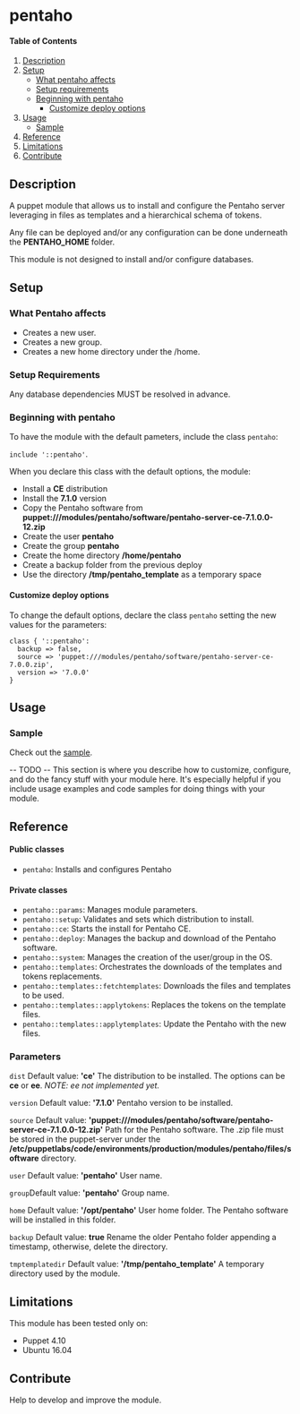 # pentaho

#### Table of Contents

1. [Description](#description)
1. [Setup](#setup)
    * [What pentaho affects](#what-pentaho-affects)
    * [Setup requirements](#setup-requirements)
    * [Beginning with pentaho](#beginning-with-pentaho)
      * [Customize deploy options](#customize-deploy-options)
1. [Usage](#usage)
    * [Sample](#sample)
1. [Reference](#reference)
1. [Limitations](#limitations)
1. [Contribute](#contribute)

## Description

A puppet module that allows us to install and configure the Pentaho server leveraging in files as templates and a hierarchical schema of tokens.

Any file can be deployed and/or any configuration can be done underneath the **PENTAHO_HOME** folder.

This module is not designed to install and/or configure databases.

## Setup

### What Pentaho affects

* Creates a new user.
* Creates a new group.
* Creates a new home directory under the /home.

### Setup Requirements

Any database dependencies MUST be resolved in advance.

### Beginning with pentaho

To have the module with the default pameters, include the class `pentaho`:

`include '::pentaho'`.

When you declare this class with the default options, the module:

 - Install a **CE** distribution
 - Install the **7.1.0** version
 - Copy the Pentaho software from **puppet:///modules/pentaho/software/pentaho-server-ce-7.1.0.0-12.zip**
 - Create the user **pentaho**
 - Create the group **pentaho**
 - Create the home directory **/home/pentaho**
 - Create a backup folder from the previous deploy
 - Use the directory **/tmp/pentaho_template** as a temporary space

#### Customize deploy options

To change the default options, declare the class `pentaho` setting the new values for the parameters:

```puppet
class { '::pentaho':
  backup => false,
  source => 'puppet:///modules/pentaho/software/pentaho-server-ce-7.0.0.zip',
  version => '7.0.0'
}
```

## Usage

### Sample

Check out the [sample](https://github.com/kleysonr/puppet-pentaho/tree/sample_ce_7.1.0).

-- TODO --
This section is where you describe how to customize, configure, and do the
fancy stuff with your module here. It's especially helpful if you include usage
examples and code samples for doing things with your module.

## Reference

#### Public classes

* `pentaho`: Installs and configures Pentaho

#### Private classes
* `pentaho::params`: Manages module parameters.
* `pentaho::setup`: Validates and sets which distribution to install.
* `pentaho::ce`: Starts the install for Pentaho CE. 
* `pentaho::deploy`: Manages the backup and download of the Pentaho software. 
* `pentaho::system`: Manages the creation of the user/group in the OS. 
* `pentaho::templates`: Orchestrates the downloads of the templates and tokens replacements. 
* `pentaho::templates::fetchtemplates`: Downloads the files and templates to be used. 
* `pentaho::templates::applytokens`: Replaces the tokens on the template files. 
* `pentaho::templates::applytemplates`: Update the Pentaho with the new files.

### Parameters

`dist` Default value: **'ce'**
The distribution to be installed. The options can be **ce** or **ee**.
*NOTE: ee not implemented yet.*

`version` Default value: **'7.1.0'**
Pentaho version to be installed.

`source` Default value: **'puppet:///modules/pentaho/software/pentaho-server-ce-7.1.0.0-12.zip'**
Path for the Pentaho software. The .zip file must be stored in the puppet-server under the **/etc/puppetlabs/code/environments/production/modules/pentaho/files/software** directory.

`user` Default value: **'pentaho'**
User name.

`group`Default value: **'pentaho'**
Group name.

`home` Default value: **'/opt/pentaho'**
User home folder. The Pentaho software will be installed in this folder.

`backup` Default value: **true**
Rename the older Pentaho folder appending a timestamp, otherwise, delete the directory.

`tmptemplatedir` Default value: **'/tmp/pentaho_template'**
A temporary directory used by the module.

## Limitations

This module has been tested only on:

 - Puppet 4.10
 - Ubuntu 16.04

## Contribute

Help to develop and improve the module. 